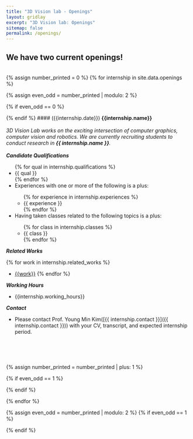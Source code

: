 ```yaml
---
title: "3D Vision lab - Openings"
layout: gridlay
excerpt: "3D Vision lab: Openings"
sitemap: false
permalink: /openings/
---
```


## We have two current openings!
<br>
{% assign number_printed = 0 %}
{% for internship in site.data.openings %}

{% assign even_odd = number_printed | modulo: 2 %}

{% if even_odd == 0 %}

<div class="row">
{% endif %}
#### ({{internship.date}}) <strong>{{internship.name}}</strong>
<div class="col-sm-12 clearfix">
  <div style="display: flow-root;">
  <br>
  <i>
    3D Vision Lab works on the exciting intersection of computer graphics, computer vision and robotics. We are currently recruiting students to conduct research in
    <strong> {{ internship.name }}</strong>.<br>
  </i>
  <br>
  <i>
    <strong> Candidate Qualifications </strong>
  </i>
  <ul style="overflow: hidden">
  {% for qual in internship.qualifications %}
  <li> {{ qual }} </li>
  {% endfor %}
  <li> Experiences with one or more of the following is a plus: </li>
    <ul style="overflow: hidden">
    {% for experience in internship.experiences %}
    <li> {{ experience }} </li>
    {% endfor %}
    </ul>
  <li> Having taken classes related to the following topics is a plus: </li>
    <ul style="overflow: hidden">
    {% for class in internship.classes %}
    <li> {{ class }} </li>
    {% endfor %}
    </ul>
</ul>
  <i>
    <strong> Related Works </strong>
  </i>

  {% for work in internship.related_works %}
  * [{{work}}]({{work}})
    {% endfor %}
<i>
<strong> Working Hours </strong>
</i>
<ul style="overflow: hidden">
<li> {{internship.working_hours}} </li>
</ul>
  <i>
    <strong> Contact </strong>
  </i>
  <br>


* Please contact Prof. Young Min Kim([{{ internship.contact }}]({{ internship.contact }})) with your CV, transcript, and expected internship period. 

<br>
<br>
<br>
</div>
</div>

{% assign number_printed = number_printed | plus: 1 %}

{% if even_odd == 1 %}

</div>
{% endif %}

{% endfor %}

{% assign even_odd = number_printed | modulo: 2 %}
{% if even_odd == 1 %}
</div>
{% endif %}
